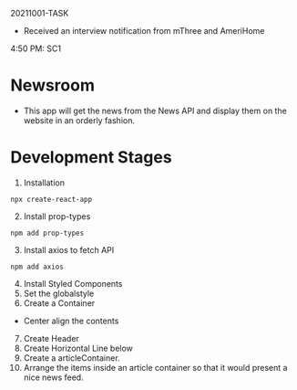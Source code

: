 20211001-TASK

- Received an interview notification from mThree and AmeriHome

4:50 PM:
SC1

# Newsroom

- This app will get the news from the News API and display them on the website in an orderly fashion.

# Development Stages

1. Installation

```
npx create-react-app
```

2. Install prop-types
```
npm add prop-types
```

3. Install axios to fetch API
```
npm add axios
```
4. Install Styled Components
5. Set the globalstyle
6. Create a Container
- Center align the contents
7. Create Header
8. Create Horizontal Line below
9. Create a articleContainer.
10. Arrange the items inside an article container so that it would present a nice news feed. 
